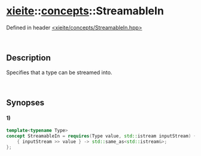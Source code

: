 # [xieite](../xieite.md)\:\:[concepts](../concepts.md)\:\:StreamableIn
Defined in header [<xieite/concepts/StreamableIn.hpp>](../../include/xieite/concepts/StreamableIn.hpp)

&nbsp;

## Description
Specifies that a type can be streamed into.

&nbsp;

## Synopses
#### 1)
```cpp
template<typename Type>
concept StreamableIn = requires(Type value, std::istream inputStream) {
    { inputStream >> value } -> std::same_as<std::istream&>;
};
```

